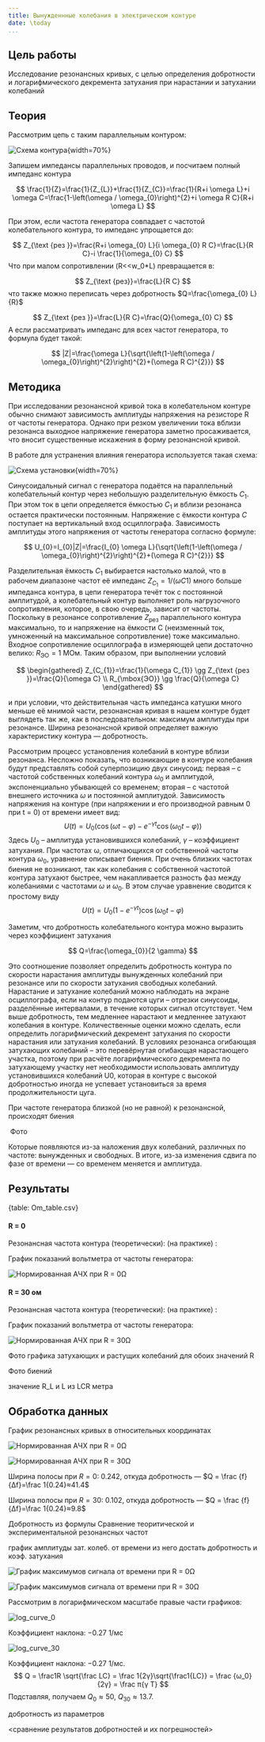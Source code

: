 ```yaml
---
title: Вынужденнные колебания в электрическом контуре
date: \today
...
```


## Цель работы
Исследование резонансных кривых, с целью определения добротности и логарифмического декремента затухания при нарастании и затухании колебаний

## Теория

Рассмотрим цепь с таким параллельным контуром:

![Схема контура](src.assets/image-20220423191253553.png){width=70%}

Запишем импедансы параллельных проводов, и посчитаем полный импеданс контура

$$
\frac{1}{Z}=\frac{1}{Z_{L}}+\frac{1}{Z_{C}}=\frac{1}{R+i \omega L}+i \omega C=\frac{1-\left(\omega / \omega_{0}\right)^{2}+i \omega R C}{R+i \omega L}
$$

При этом, если частота генератора совпадает с частотой колебательного контура, то импеданс упрощается до:

$$
Z_{\text {рез }}=\frac{R+i \omega_{0} L}{i \omega_{0} R C}=\frac{L}{R C}-i \frac{1}{\omega_{0} C}
$$
Что при малом сопротивлении (R<<w_0\*L) превращается в:

$$
Z_{\text {pез}}=\frac{L}{R C}
$$
что также можно переписать через добротность $Q=\frac{\omega_{0} L}{R}$ 

$$
Z_{\text {рез }}=\frac{L}{R C}=\frac{Q}{\omega_{0} C}
$$
А если рассматривать импеданс для всех частот генератора, то формула будет такой:

$$
|Z|=\frac{\omega L}{\sqrt{\left(1-\left(\omega / \omega_{0}\right)^{2}\right)^{2}+(\omega R C)^{2}}}
$$

## Методика
При исследовании резонансной кривой тока в колебательном контуре обычно снимают зависимость амплитуды напряжения на резисторе R от частоты генератора. Однако при резком увеличении тока вблизи резонанса выходное напряжение генератора заметно просаживается, что вносит существенные искажения в форму резонансной кривой.

В работе для устранения влияния генератора используется такая схема:

![Схема установки](src.assets/image-20220423193051682.png){width=70%}

Синусоидальный сигнал с генератора подаётся на параллельный колебательный контур через небольшую разделительную ёмкость $C_1$. При этом ток в цепи определяется ёмкостью $C_1$ и вблизи резонанса остается практически постоянным. Напряжение с ёмкости контура $C$ поступает на вертикальный вход осциллографа. Зависимость амплитуды этого напряжения от частоты генератора согласно формуле:

$$
U_{0}=I_{0}|Z|=\frac{I_{0} \omega L}{\sqrt{\left(1-\left(\omega / \omega_{0}\right)^{2}\right)^{2}+(\omega R C)^{2}}}
$$

Разделительная ёмкость $C_1$ выбирается настолько малой, что в рабочем диапазоне частот её импеданс $Z_{C_1} = 1/(ωC1)$ много больше импеданса контура, в цепи генератора течёт ток с постоянной амплитудой, а колебательный контур выполняет роль нагрузочного сопротивления, которое, в свою очередь, зависит от частоты. Поскольку в резонансе сопротивление $Z_{\mbox{рез}}$ параллельного контура максимально, то и напряжение на ёмкости C (неизменный ток, умноженный на максимальное сопротивление) тоже максимально. Входное сопротивление осциллографа в измеряющей цепи достаточно велико: $R_{\mbox{ЭО}} = 1\ \mbox{МОм}$. Таким образом, при выполнении условий

$$
\begin{gathered}
Z_{C_{1}}=\frac{1}{\omega C_{1}} \gg Z_{\text {рез }}=\frac{Q}{\omega C} \\
R_{\mbox{ЭО}} \gg \frac{Q}{\omega C}
\end{gathered}
$$

и при условии, что действительная часть импеданса катушки много меньше её мнимой части, резонансная кривая в нашем контуре будет выглядеть так же, как в последовательном: максимум амплитуды при резонансе. Ширина резонансной кривой определяет важную характеристику контура — добротность.



Рассмотрим процесс установления колебаний в контуре вблизи резонанса. Несложно
показать, что возникающие в контуре колебания будут представлять собой суперпозицию
двух синусоид: первая – с частотой собственных колебаний контура $ω_0$ и амплитудой,
экспоненциально убывающей со временем; вторая – с частотой внешнего источника $ω$ и
постоянной амплитудой. Зависимость напряжения на контуре (при напряжении и его производной равным 0 при t = 0) от времени имеет вид:
$$
U(t)=U_{0}\left(\cos (\omega t-\varphi)-e^{-\gamma t} \cos \left(\omega_{0} t-\varphi\right)\right)
$$
Здесь $U_0$ – амплитуда установившихся колебаний, $γ$ – коэффициент затухания.
При частотах ω, отличающихся от собственной частоты контура $ω_0$, уравнение
описывает биения. При очень близких частотах биения не возникают, так как колебания с
собственной частотой контура затухают быстрее, чем накапливается разность фаз между
колебаниями с частотами $ω$ и $ω_0$. В этом случае уравнение сводится к простому виду
$$
U(t)=U_{0}\left(1-e^{-\gamma t}\right) \cos \left(\omega_{0} t-\varphi\right)
$$

Заметим, что добротность колебательного контура можно выразить через коэффициент
затухания

$$
Q=\frac{\omega_{0}}{2 \gamma}
$$

Это соотношение позволяет определить добротность контура по скорости нарастания амплитуды вынужденных колебаний при резонансе или по скорости затухания свободных колебаний. Нарастание и затухание колебаний можно наблюдать на экране осциллографа, если на контур подаются цуги – отрезки синусоиды, разделённые
интервалами, в течение которых сигнал отсутствует. Чем выше добротность, тем медленнее нарастают и медленнее затухают колебания в контуре. Количественные оценки можно сделать, если определить логарифмический декремент затухания по скорости нарастания или затухания колебаний. В условиях резонанса огибающая затухающих колебаний – это перевёрнутая огибающая нарастающего участка, поэтому при расчёте логарифмического декремента по затухающему участку нет необходимости использовать амплитуду установившихся колебаний U0, которая в контуре с высокой добротностью иногда не успевает установиться за время продолжительности цуга.



При частоте генератора близкой (но не равной) к резонансной, происходят биения

​				Фото

Которые появляются из-за наложения двух колебаний, различных по частоте:  вынужденных и свободных. В итоге, из-за  изменения сдвига по фазе от времени — со временем меняется и амплитуда.

## Результаты

{table: Om_table.csv}

#### R = 0
Резонансная частота контура (теоретически):
			    (на практике) :

График показаний вольтметра от частоты генератора:

![Нормированная АЧХ при R = 0Ω](src.assets/orig_FR_0.png)

#### R = 30 ом

Резонансная частота контура (теоретически):
			    (на практике) :

График показаний вольтметра от частоты генератора:

![Нормированная АЧХ при R = 30Ω](src.assets/orig_FR_30.png)

Фото графика затухающих и растущих колебаний
для обоих значений R

Фото биений

значение R_L и L из LCR метра

## Обработка данных

График резонансных кривых в относительных координатах

![Нормированная АЧХ при R = 0Ω](src.assets/FR_0.png)

![Нормированная АЧХ при R = 30Ω](src.assets/FR_30.png)

Ширина полосы при $R=0$: $0.242$, откуда добротность — $Q = \frac {f}{Δf}=\frac 1{0.24}≈41.4$

Ширина полосы при $R=30$: $0.102$, откуда добротность — $Q = \frac {f}{Δf}=\frac 1{0.24}≈9.8$

Добротность из формулы
Сравнение теоритической и экспериментальной резонансных частот

график амплитуды зат. колеб. от времени
из него достать добротность и коэф. затухания

![График максимумов сигнала от времени при R = 0Ω](src.assets/curve_0-16507325563091.png)

![График максимумов сигнала от времени при R = 30Ω](src.assets/curve_30.png)

Рассмотрим в логарифмическом масштабе правые части графиков:

![log_curve_0](src.assets/log_curve_0.png)

Коэффициент наклона: $- 0.27$ 1/мс

![log_curve_30](src.assets/log_curve_30.png)

Коэффициент наклона: $- 0.27$ 1/мс.
$$
Q = \frac1R \sqrt{\frac LC} = \frac 1{2γ}\sqrt{\frac1{LC}} = \frac {ω_0}{2γ} = \frac π{γ T}
$$
Подставляя, получаем $Q_0 ≈ 50$, $Q_{30}≈13.7$.

добротность из параметров

<сравнение результатов добротностей и их погрешностей>

​	